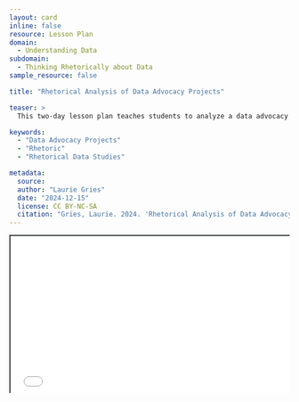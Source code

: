 ```yaml
---
layout: card
inline: false
resource: Lesson Plan
domain:
  - Understanding Data
subdomain:
  - Thinking Rhetorically about Data
sample_resource: false

title: "Rhetorical Analysis of Data Advocacy Projects"

teaser: >
  This two-day lesson plan teaches students to analyze a data advocacy project in order to deepen their abilities to identify the rhetorical situations of data advocacy projects and understand how they are rhetorically designed to meet a community's or organizations' advocacy goals.

keywords:
  - "Data Advocacy Projects"
  - "Rhetoric"
  - "Rhetorical Data Studies"

metadata:
  source:
  author: "Laurie Gries"
  date: "2024-12-15"
  license: CC BY-NC-SA
  citation: "Gries, Laurie. 2024. 'Rhetorical Analysis of Data Advocacy Projects.' Data Advocacy for All, University of Colorado Boulder."
---
```


<div style="position: relative; padding-bottom: 56.25%; height: 0; overflow: hidden;"><iframe src="../assets/pdf/Lesson Plan- Data Storytelling for Advocacy.pdf" width="100%" title="Lesson Plan- Data Storytelling for Advocacy.pdf" style="border:2px #323639 solid; position: absolute; top: 0; left: 0; right: 0; bottom: 0; height: 100%; max-width: 100%;"></iframe></div>

